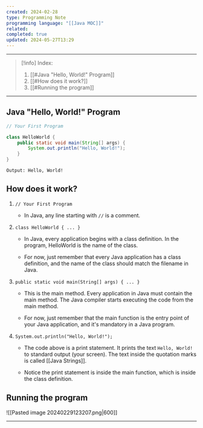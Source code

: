 ```yaml
---
created: 2024-02-28
type: Programming Note
programming language: "[[Java MOC]]"
related: 
completed: true
updated: 2024-05-27T13:29
---
```

---

>[!info] Index:
>1. [[#Java "Hello, World!" Program]]
>2. [[#How does it work?]]
>3. [[#Running the program]]

---
## Java "Hello, World!" Program

```java
// Your First Program

class HelloWorld {
    public static void main(String[] args) {
        System.out.println("Hello, World!"); 
    }
}
```

```
Output: Hello, World!
```

## How does it work?
1. `// Your First Program`
	 - In Java, any line starting with `//` is a comment. 

3. `class HelloWorld { ... }`  
    - In Java, every application begins with a class definition. In the program, HelloWorld is the name of the class.

	- For now, just remember that every Java application has a class definition, and the name of the class should match the filename in Java.

3. `public static void main(String[] args) { ... }`  
      
    - This is the main method. Every application in Java must contain the main method. The Java compiler starts executing the code from the main method.  
      
    - For now, just remember that the main function is the entry point of your Java application, and it's mandatory in a Java program.
    
4. `System.out.println("Hello, World!");`  
    - The code above is a print statement. It prints the text `Hello, World!` to standard output (your screen). The text inside the quotation marks is called [[Java Strings]].
    
    - Notice the print statement is inside the main function, which is inside the class definition.

## Running the program

![[Pasted image 20240229123207.png|600]]

---